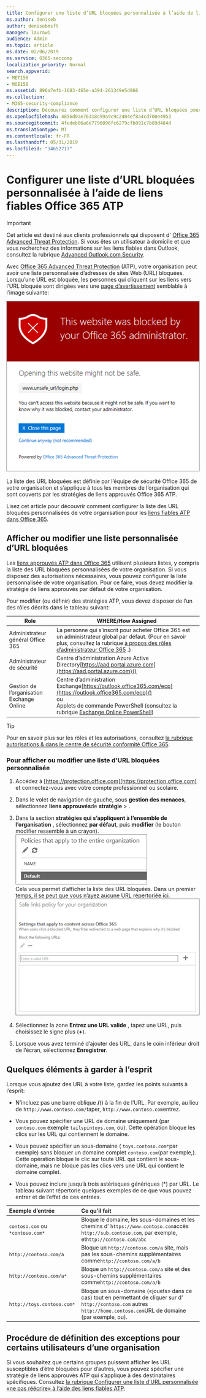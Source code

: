 ```yaml
---
title: Configurer une liste d’URL bloquées personnalisée à l’aide de liens fiables Office 365 ATP
ms.author: deniseb
author: denisebmsft
manager: laurawi
audience: Admin
ms.topic: article
ms.date: 02/06/2019
ms.service: O365-seccomp
localization_priority: Normal
search.appverid:
- MET150
- MOE150
ms.assetid: 896a7efb-1683-465e-a394-261349e5d866
ms.collection:
- M365-security-compliance
description: Découvrez comment configurer une liste d’URL bloquées pour votre organisation à l’aide d’Office 365 Advanced Threat Protection. Les URL bloquées s’appliquent aux messages électroniques et aux documents Office en fonction de vos stratégies de liens fiables ATP.
ms.openlocfilehash: 4856d0ae76318c99a9c9c2404ef8a4cd700e4953
ms.sourcegitcommit: 4fedeb06a6e7796096fc6279cfb091c7b89d484d
ms.translationtype: MT
ms.contentlocale: fr-FR
ms.lasthandoff: 05/31/2019
ms.locfileid: "34652717"
---
```

# <a name="set-up-a-custom-blocked-urls-list-using-office-365-atp-safe-links"></a>Configurer une liste d’URL bloquées personnalisée à l’aide de liens fiables Office 365 ATP

> [!IMPORTANT]
> Cet article est destiné aux clients professionnels qui disposent d' [Office 365 Advanced Threat Protection](office-365-atp.md). Si vous êtes un utilisateur à domicile et que vous recherchez des informations sur les liens fiables dans Outlook, consultez la rubrique [Advanced Outlook.com Security](https://support.office.com/article/advanced-outlook-com-security-for-office-365-subscribers-882d2243-eab9-4545-a58a-b36fee4a46e2).

Avec [Office 365 Advanced Threat Protection](office-365-atp.md) (ATP), votre organisation peut avoir une liste personnalisée d’adresses de sites Web (URL) bloquées. Lorsqu’une URL est bloquée, les personnes qui cliquent sur les liens vers l’URL bloquée sont dirigées vers une [page d’avertissement](atp-safe-links-warning-pages.md) semblable à l’image suivante: 
  
![Ce site est bloqué](media/6b4bda2d-a1e6-419e-8b10-588e83c3af3f.png)
  
La liste des URL bloquées est définie par l’équipe de sécurité Office 365 de votre organisation et s’applique à tous les membres de l’organisation qui sont couverts par les stratégies de liens approuvés Office 365 ATP. 
  
Lisez cet article pour découvrir comment configurer la liste des URL bloquées personnalisées de votre organisation pour les [liens fiables ATP dans Office 365](atp-safe-links.md).
  
## <a name="view-or-edit-a-custom-list-of-blocked-urls"></a>Afficher ou modifier une liste personnalisée d’URL bloquées

Les [liens approuvés ATP dans Office 365](atp-safe-links.md) utilisent plusieurs listes, y compris la liste des URL bloquées personnalisées de votre organisation. Si vous disposez des autorisations nécessaires, vous pouvez configurer la liste personnalisée de votre organisation. Pour ce faire, vous devez modifier la stratégie de liens approuvés par défaut de votre organisation.

Pour modifier (ou définir) des stratégies ATP, vous devez disposer de l’un des rôles décrits dans le tableau suivant: 

|Role  |WHERE/How Assigned  |
|---------|---------|
|Administrateur général Office 365 |La personne qui s’inscrit pour acheter Office 365 est un administrateur global par défaut. (Pour en savoir plus, consultez la rubrique [à propos des rôles d’administrateur Office 365](https://docs.microsoft.com/office365/admin/add-users/about-admin-roles) .)         |
|Administrateur de sécurité |Centre d’administration Azure Active Directory[https://aad.portal.azure.com](https://aad.portal.azure.com)()|
|Gestion de l’organisation Exchange Online |Centre d’administration Exchange[https://outlook.office365.com/ecp](https://outlook.office365.com/ecp)() <br>ou <br>  Applets de commande PowerShell (consultez la rubrique [Exchange Online PowerShell](https://docs.microsoft.com/powershell/exchange/exchange-online/exchange-online-powershell?view=exchange-ps)) |

> [!TIP]
> Pour en savoir plus sur les rôles et les autorisations, consultez [la rubrique autorisations &amp; dans le centre de sécurité conformité Office 365](permissions-in-the-security-and-compliance-center.md).

### <a name="to-view-or-edit-a-custom-blocked-urls-list"></a>Pour afficher ou modifier une liste d’URL bloquées personnalisée
  
1. Accédez à [https://protection.office.com](https://protection.office.com) et connectez-vous avec votre compte professionnel ou scolaire. 
    
2. Dans le volet de navigation de gauche, sous **gestion des menaces**, sélectionnez **liens approuvés**de **stratégie** \> .
    
3. Dans la section **stratégies qui s’appliquent à l’ensemble de l’organisation** , sélectionnez **par défaut**, puis **modifier** (le bouton modifier ressemble à un crayon).<br/>![Cliquez sur modifier pour modifier votre stratégie par défaut pour la protection des liens fiables.](media/d08f9615-d947-4033-813a-d310ec2c8cca.png)<br/>Cela vous permet d’afficher la liste des URL bloquées. Dans un premier temps, il se peut que vous n’ayez aucune URL répertoriée ici.<br/>![Liste des URL bloquées dans la stratégie de liens approuvés par défaut](media/575e1449-6191-40ac-b626-030a2fd3fb11.png)
  
4. Sélectionnez la zone **Entrez une URL valide** , tapez une URL, puis choisissez le signe plus (**+**). 

5. Lorsque vous avez terminé d’ajouter des URL, dans le coin inférieur droit de l’écran, sélectionnez **Enregistrer**.
    
## <a name="a-few-things-to-keep-in-mind"></a>Quelques éléments à garder à l’esprit

Lorsque vous ajoutez des URL à votre liste, gardez les points suivants à l’esprit: 

- N’incluez pas une barre oblique **/**() à la fin de l’URL. Par exemple, au lieu de `http://www.contoso.com/`taper, `http://www.contoso.com`entrez.
    
- Vous pouvez spécifier une URL de domaine uniquement (par `contoso.com` exemple `tailspintoys.com`, ou). Cette opération bloque les clics sur les URL qui contiennent le domaine.

- Vous pouvez spécifier un sous-domaine ( `toys.contoso.com*`par exemple) sans bloquer un domaine complet `contoso.com`(par exemple,). Cette opération bloque le clic sur toute URL qui contient le sous-domaine, mais ne bloque pas les clics vers une URL qui contient le domaine complet.  
    
- Vous pouvez inclure jusqu’à trois astérisques génériques (\*) par URL. Le tableau suivant répertorie quelques exemples de ce que vous pouvez entrer et de l’effet de ces entrées.
    
|**Exemple d’entrée**|**Ce qu’il fait**|
|:-----|:-----|
|`contoso.com` ou `*contoso.com*`  <br/> |Bloque le domaine, les sous-domaines et les chemins d' `https://www.contoso.com`accès `http://sub.contoso.com`, par exemple, et`http://contoso.com/abc`  <br/> |
|`http://contoso.com/a`  <br/> |Bloque un `http://contoso.com/a` site, mais pas les sous-chemins supplémentaires comme`http://contoso.com/a/b`  <br/> |
|`http://contoso.com/a*`  <br/> |Bloque un `http://contoso.com/a` site et des sous-chemins supplémentaires comme`http://contoso.com/a/b`  <br/> |
|`http://toys.contoso.com*`  <br/> |Bloque un sous-domaine («jouets» dans ce cas) tout en permettant de cliquer sur d' `http://contoso.com` autres `http://home.contoso.com`URL de domaine (par exemple, ou).  <br/> |
   

## <a name="how-to-define-exceptions-for-certain-users-in-an-organization"></a>Procédure de définition des exceptions pour certains utilisateurs d’une organisation

Si vous souhaitez que certains groupes puissent afficher les URL susceptibles d’être bloquées pour d’autres, vous pouvez spécifier une stratégie de liens approuvés ATP qui s’applique à des destinataires spécifiques. Consultez [la rubrique Configurer une liste d’URL personnalisée «ne pas réécrire» à l’aide des liens fiables ATP](set-up-a-custom-do-not-rewrite-urls-list-with-atp.md).
  

